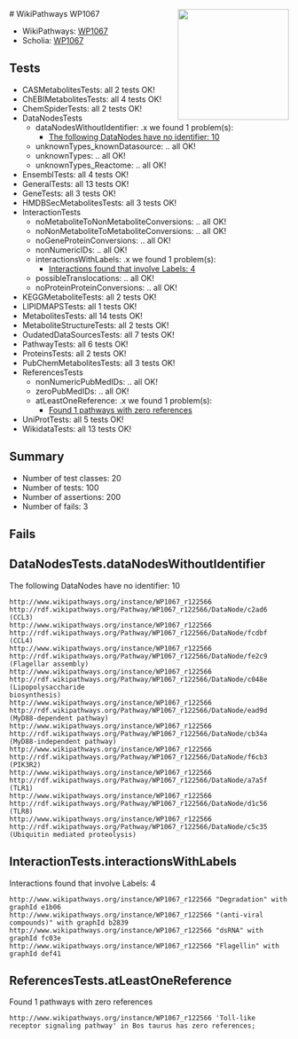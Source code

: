 <img style="float: right; width: 200px" src="https://upload.wikimedia.org/wikipedia/commons/thumb/8/83/Wplogo_with_text_500.png/640px-Wplogo_with_text_500.png" />
# WikiPathways WP1067

* WikiPathways: [WP1067](https://new.wikipathways.org/pathways/WP1067)
* Scholia: [WP1067](https://scholia.toolforge.org/wikipathways/WP1067)
## Tests
* CASMetabolitesTests: all 2 tests OK!
* ChEBIMetabolitesTests: all 4 tests OK!
* ChemSpiderTests: all 2 tests OK!
* DataNodesTests
    * dataNodesWithoutIdentifier: .x we found 1 problem(s):
        * [The following DataNodes have no identifier: 10](#8792c490)
    * unknownTypes_knownDatasource: .. all OK!
    * unknownTypes: .. all OK!
    * unknownTypes_Reactome: .. all OK!
* EnsemblTests: all 4 tests OK!
* GeneralTests: all 13 tests OK!
* GeneTests: all 3 tests OK!
* HMDBSecMetabolitesTests: all 3 tests OK!
* InteractionTests
    * noMetaboliteToNonMetaboliteConversions: .. all OK!
    * noNonMetaboliteToMetaboliteConversions: .. all OK!
    * noGeneProteinConversions: .. all OK!
    * nonNumericIDs: .. all OK!
    * interactionsWithLabels: .x we found 1 problem(s):
        * [Interactions found that involve Labels: 4](#630d267b)
    * possibleTranslocations: .. all OK!
    * noProteinProteinConversions: .. all OK!
* KEGGMetaboliteTests: all 2 tests OK!
* LIPIDMAPSTests: all 1 tests OK!
* MetabolitesTests: all 14 tests OK!
* MetaboliteStructureTests: all 2 tests OK!
* OudatedDataSourcesTests: all 7 tests OK!
* PathwayTests: all 6 tests OK!
* ProteinsTests: all 2 tests OK!
* PubChemMetabolitesTests: all 3 tests OK!
* ReferencesTests
    * nonNumericPubMedIDs: .. all OK!
    * zeroPubMedIDs: .. all OK!
    * atLeastOneReference: .x we found 1 problem(s):
        * [Found 1 pathways with zero references](#35eb778e)
* UniProtTests: all 5 tests OK!
* WikidataTests: all 13 tests OK!


## Summary

* Number of test classes: 20
* Number of tests: 100
* Number of assertions: 200
* Number of fails: 3

## Fails

<a name="8792c490" />

## DataNodesTests.dataNodesWithoutIdentifier

The following DataNodes have no identifier: 10
```
http://www.wikipathways.org/instance/WP1067_r122566 http://rdf.wikipathways.org/Pathway/WP1067_r122566/DataNode/c2ad6 (CCL3)
http://www.wikipathways.org/instance/WP1067_r122566 http://rdf.wikipathways.org/Pathway/WP1067_r122566/DataNode/fcdbf (CCL4)
http://www.wikipathways.org/instance/WP1067_r122566 http://rdf.wikipathways.org/Pathway/WP1067_r122566/DataNode/fe2c9 (Flagellar assembly)
http://www.wikipathways.org/instance/WP1067_r122566 http://rdf.wikipathways.org/Pathway/WP1067_r122566/DataNode/c048e (Lipopolysaccharide
biosynthesis)
http://www.wikipathways.org/instance/WP1067_r122566 http://rdf.wikipathways.org/Pathway/WP1067_r122566/DataNode/ead9d (MyD88-dependent pathway)
http://www.wikipathways.org/instance/WP1067_r122566 http://rdf.wikipathways.org/Pathway/WP1067_r122566/DataNode/cb34a (MyD88-independent pathway)
http://www.wikipathways.org/instance/WP1067_r122566 http://rdf.wikipathways.org/Pathway/WP1067_r122566/DataNode/f6cb3 (PIK3R2)
http://www.wikipathways.org/instance/WP1067_r122566 http://rdf.wikipathways.org/Pathway/WP1067_r122566/DataNode/a7a5f (TLR1)
http://www.wikipathways.org/instance/WP1067_r122566 http://rdf.wikipathways.org/Pathway/WP1067_r122566/DataNode/d1c56 (TLR8)
http://www.wikipathways.org/instance/WP1067_r122566 http://rdf.wikipathways.org/Pathway/WP1067_r122566/DataNode/c5c35 (Ubiquitin mediated proteolysis)
```

<a name="630d267b" />

## InteractionTests.interactionsWithLabels

Interactions found that involve Labels: 4
```
http://www.wikipathways.org/instance/WP1067_r122566 "Degradation" with graphId e1b06
http://www.wikipathways.org/instance/WP1067_r122566 "(anti-viral compounds)" with graphId b2839
http://www.wikipathways.org/instance/WP1067_r122566 "dsRNA" with graphId fc03e
http://www.wikipathways.org/instance/WP1067_r122566 "Flagellin" with graphId def41
```

<a name="35eb778e" />

## ReferencesTests.atLeastOneReference

Found 1 pathways with zero references
```
http://www.wikipathways.org/instance/WP1067_r122566 'Toll-like receptor signaling pathway' in Bos taurus has zero references; 
```

